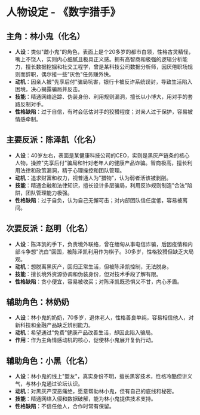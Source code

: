 # 人物设定 - 《数字猎手》

## 主角：林小鬼（化名）

- **人设**：类似"雌小鬼"的角色，表面上是个20多岁的都市白领，性格古灵精怪，嘴上不饶人，实则内心细腻且极具正义感。拥有高智商和极强的逻辑分析能力，擅长数据挖掘和社交工程学，曾是某科技公司数据分析师，因厌倦职场规则而辞职，偶尔接一些"灰色"任务赚外快。
- **动机**：因亲人被"先享后付"骗局坑害，银行卡被反诈系统误封，导致生活陷入困境，决心揭露骗局并反击。
- **技能**：精通网络追踪、伪装身份、利用规则漏洞，擅长以小博大，用对手的套路反制对手。
- **性格缺陷**：过于自信，有时会低估对手的狡猾程度；对亲人过于保护，容易被情感牵制。

## 主要反派：陈泽凯（化名）

- **人设**：40岁左右，表面是某健康科技公司的CEO，实则是黑灰产链条的核心人物，操控"先享后付"骗局和针对老年人的健康产品诈骗。智商极高，擅长利用法律和政策漏洞，精于心理操控和团队管理。
- **动机**：追求财富和权力，视普通人为"猎物"，认为弱者活该被剥削。
- **技能**：精通金融和法律知识，擅长设计多层骗局，利用反诈规则制造"合法"陷阱，团队管理能力极强。
- **性格缺陷**：过于自负，认为自己无懈可击；对内部团队信任度低，容易被离间。

## 次要反派：赵明（化名）

- **人设**：陈泽凯的手下，负责境外联络，曾在缅甸从事电信诈骗，后因疫情和内部斗争想"洗白"回国，被陈泽凯利用作为棋子。30多岁，性格狡猾但缺乏大局观。
- **动机**：想脱离黑灰产，回归正常生活，但被陈泽凯控制，无法脱身。
- **技能**：擅长境外资源协调和伪装身份，但对技术手段了解有限。
- **性格缺陷**：贪小便宜，容易被收买；对陈泽凯既恐惧又不甘，内心矛盾。

## 辅助角色：林奶奶

- **人设**：林小鬼的奶奶，70多岁，退休老人，性格善良单纯，容易相信他人，对新科技和金融产品缺乏辨别能力。
- **动机**：希望通过"免费"健康产品改善生活，却因此陷入骗局。
- **作用**：作为主角情感动机的核心，促使林小鬼展开复仇行动。

## 辅助角色：小黑（化名）

- **人设**：林小鬼的线上"盟友"，真实身份不明，擅长黑客技术，性格冷酷但讲义气，与林小鬼通过论坛认识。
- **动机**：对黑灰产深恶痛绝，愿意帮助林小鬼，但有自己的底线和秘密。
- **技能**：精通网络入侵和数据破解，能为林小鬼提供技术支持。
- **性格缺陷**：不信任他人，合作时常有保留。 